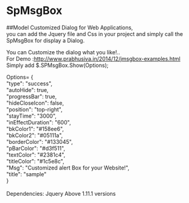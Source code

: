 SpMsgBox
========

##Model Customized Dialog for Web Applications,  <br>
you can add the Jquery file and Css in your project and simply call the SpMsgBox for display a Dialog.  </br>
 

You can Customize the dialog what you like!..  </br>
For Demo :http://www.prabhusiva.in/2014/12/jmsgbox-examples.html  </br>
Simply add $.SPMsgBox.Show(Options);  </br>

Options=  {   </br>
  "type": "success",</br>
  "autoHide": true,</br>
  "progressBar": true,</br>
  "hideCloseIcon": false,</br>
  "position": "top-right",</br>
  "stayTime": "3000",</br>
  "inEffectDuration": "600",</br>
  "bkColor1": "#158ee6",</br>
  "bkColor2": "#05111a",</br>
  "borderColor": "#133045",</br>
  "pBarColor": "#d3f511",</br>
  "textColor": "#2381c4",</br>
  "titleColor": "#1c5e8c",</br>
  "Msg": "Customized alert Box for your Website!",</br>
  "title": "sample"</br>
}</br></br>
Dependencies: Jquery Above 1.11.1 versions</br>

